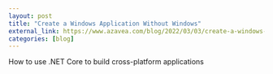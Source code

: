 ```yaml
---
layout: post
title: "Create a Windows Application Without Windows"
external_link: https://www.azavea.com/blog/2022/03/03/create-a-windows-application-without-windows/
categories: [blog]
---
```

How to use .NET Core to build cross-platform applications